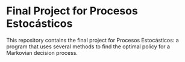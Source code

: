 # Final Project for Procesos Estocásticos

This repository contains the final project for Procesos Estocásticos: a program that uses several methods to find the optimal policy for a Markovian decision process.
